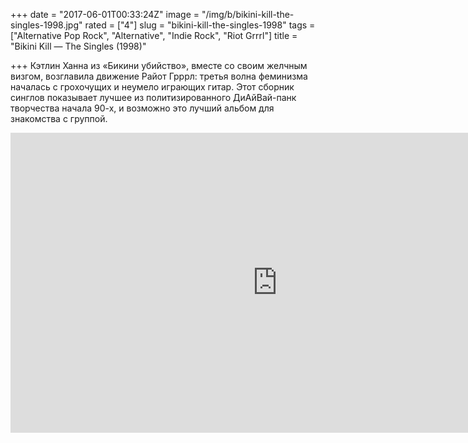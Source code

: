 +++
date = "2017-06-01T00:33:24Z"
image = "/img/b/bikini-kill-the-singles-1998.jpg"
rated = ["4"]
slug = "bikini-kill-the-singles-1998"
tags = ["Alternative Pop Rock", "Alternative", "Indie Rock", "Riot Grrrl"]
title = "Bikini Kill — The Singles (1998)"

+++
Кэтлин Ханна из&nbsp;&laquo;Бикини убийство&raquo;, вместе со&nbsp;своим желчным визгом, возглавила движение Райот Грррл: третья волна феминизма началась с&nbsp;грохочущих и&nbsp;неумело играющих гитар. Этот сборник синглов показывает лучшее из&nbsp;политизированного ДиАйВай-панк творчества начала 90-х, и&nbsp;возможно это лучший альбом для знакомства с&nbsp;группой.

<iframe width="853" height="480" src="https://www.youtube.com/embed/bOCWma5vOiQ?rel=0&amp;showinfo=0" frameborder="0" allowfullscreen></iframe>